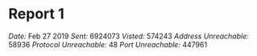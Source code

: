 # Report 1

*Date:* Feb 27 2019
*Sent:* 6924073
*Visted:* 574243
    *Address Unreachable:* 58936
    *Protocol Unreachable:* 48 
    *Port Unreachable:* 447961 

